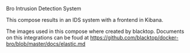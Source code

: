 Bro Intrusion Detection System

This compose results in an IDS system with
a frontend in Kibana.

The images used in this compose where created
by blacktop.
Documents on this integrations can be foud at
https://github.com/blacktop/docker-bro/blob/master/docs/elastic.md
